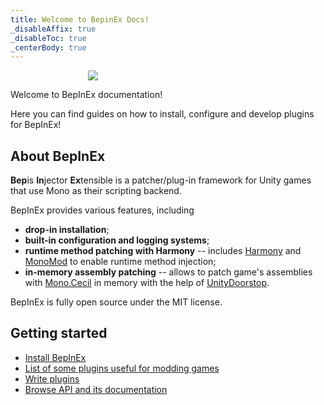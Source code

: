 ```yaml
---
title: Welcome to BepinEx Docs!
_disableAffix: true
_disableToc: true
_centerBody: true
---
```


<div style="width: 256px; margin: auto;">
    <img src="https://avatars2.githubusercontent.com/u/39589027?s=256"/>
</div>

Welcome to BepInEx documentation!

Here you can find guides on how to install, configure and develop plugins for BepInEx!

## About BepInEx

**Bep**is **In**jector **Ex**tensible is a patcher/plug-in framework for Unity games that use Mono as their scripting backend.

BepInEx provides various features, including

* **drop-in installation**;
* **built-in configuration and logging systems**; 
* **runtime method patching with Harmony** -- includes [Harmony](https://github.com/pardeike/Harmony) and [MonoMod](https://github.com/MonoMod/MonoMod) to enable runtime method injection;
* **in-memory assembly patching** -- allows to patch game's assemblies with [Mono.Cecil](https://github.com/jbevain/cecil) in memory with the help of [UnityDoorstop](https://github.com/NeighTools/UnityDoorstop).

BepInEx is fully open source under the MIT license.

## Getting started

* [Install BepInEx](<xref:installation>)
* [List of some plugins useful for modding games](<xref:dev_tools>)
* [Write plugins](<xref:plugin_dev_index>)
* [Browse API and its documentation](<xref:api>)
